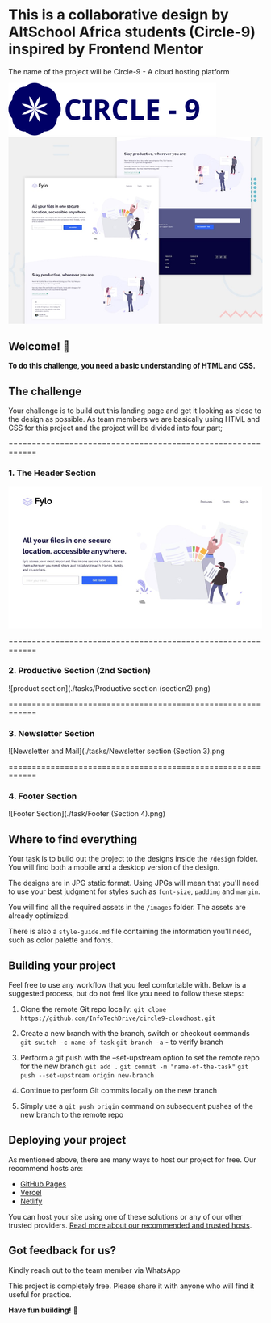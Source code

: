 # This is a collaborative design by AltSchool Africa students (Circle-9) inspired by Frontend Mentor
The name of the project will be Circle-9 - A cloud hosting platform

![cloud host logo](./images/logo.svg)
![Header/intro section for the Huddle landing page with curved sections](./design/desktop-preview.jpg)

## Welcome! 👋
**To do this challenge, you need a basic understanding of HTML and CSS.**

## The challenge

Your challenge is to build out this landing page and get it looking as close to the design as possible.
As team members we are basically using HTML and CSS for this project and the project will be divided into four part;

============================================================
### 1. The Header Section
![Header Section](./tasks/Header.png)

============================================================
### 2. Productive Section (2nd Section)
![product section](./tasks/Productive section (section2).png)

============================================================
### 3. Newsletter Section
![Newsletter and Mail](./tasks/Newsletter section (Section 3).png

============================================================
### 4. Footer Section
![Footer Section](./task/Footer (Section 4).png)


## Where to find everything

Your task is to build out the project to the designs inside the `/design` folder. You will find both a mobile and a desktop version of the design. 

The designs are in JPG static format. Using JPGs will mean that you'll need to use your best judgment for styles such as `font-size`, `padding` and `margin`. 

You will find all the required assets in the `/images` folder. The assets are already optimized.

There is also a `style-guide.md` file containing the information you'll need, such as color palette and fonts.

## Building your project

Feel free to use any workflow that you feel comfortable with. Below is a suggested process, but do not feel like you need to follow these steps:
1. Clone the remote Git repo locally: 
`git clone https://github.com/InfoTechDrive/circle9-cloudhost.git`

2. Create a new branch with the branch, switch or checkout commands
```git switch -c name-of-task```
```git branch -a``` - to verify branch

3. Perform a git push with the –set-upstream option to set the remote repo for the new branch
```git add .```
```git commit -m "name-of-the-task"```
```git push --set-upstream origin new-branch```

4. Continue to perform Git commits locally on the new branch

5. Simply use a `git push origin` command on subsequent pushes of the new branch to the remote repo

## Deploying your project

As mentioned above, there are many ways to host our project for free. Our recommend hosts are:

- [GitHub Pages](https://pages.github.com/)
- [Vercel](https://vercel.com/)
- [Netlify](https://www.netlify.com/)

You can host your site using one of these solutions or any of our other trusted providers. [Read more about our recommended and trusted hosts](https://medium.com/frontend-mentor/frontend-mentor-trusted-hosting-providers-bf000dfebe).


## Got feedback for us?
Kindly reach out to the team member via WhatsApp

This project is completely free. Please share it with anyone who will find it useful for practice.

**Have fun building!** 🚀
